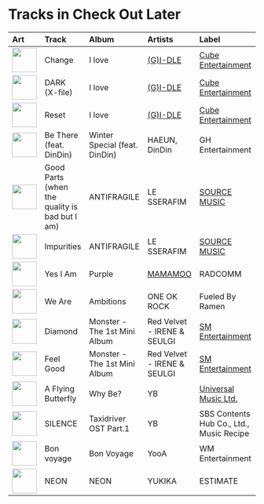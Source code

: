 # Tracks in Check Out Later

| Art                                                                                              | Track                                         | Album                         | Artists                            | Label                                                    | 💚   | 🔗                                                          |
|:-------------------------------------------------------------------------------------------------|:----------------------------------------------|:------------------------------|:-----------------------------------|:---------------------------------------------------------|:----|:-----------------------------------------------------------|
| <img src="https://i.scdn.co/image/ab67616d0000b273ac815bdd584468a7aa0216e1" alt="" width="50" /> | Change                                        | I love                        | [(G)I-DLE](../artists/_g_i_dle.md) | [Cube Entertainment](../labels/cube_entertainment.md)    |     | [🔗](https://open.spotify.com/track/6wXYyw7TBQlJ0qh3RNP8MD) |
| <img src="https://i.scdn.co/image/ab67616d0000b273ac815bdd584468a7aa0216e1" alt="" width="50" /> | DARK (X-file)                                 | I love                        | [(G)I-DLE](../artists/_g_i_dle.md) | [Cube Entertainment](../labels/cube_entertainment.md)    |     | [🔗](https://open.spotify.com/track/4xc3JpkI8kxLwk1SJafjzh) |
| <img src="https://i.scdn.co/image/ab67616d0000b273ac815bdd584468a7aa0216e1" alt="" width="50" /> | Reset                                         | I love                        | [(G)I-DLE](../artists/_g_i_dle.md) | [Cube Entertainment](../labels/cube_entertainment.md)    |     | [🔗](https://open.spotify.com/track/6b5UB8AvYPTYP5AC99BYjB) |
| <img src="https://i.scdn.co/image/ab67616d0000b27312626c137c7684fe1662a4f3" alt="" width="50" /> | Be There (feat. DinDin)                       | Winter Special (feat. DinDin) | HAEUN, DinDin                      | GH Entertainment                                         |     | [🔗](https://open.spotify.com/track/5zebZyouGa6M5lz7HQOUmx) |
| <img src="https://i.scdn.co/image/ab67616d0000b273a991995542d50a691b9ae5be" alt="" width="50" /> | Good Parts (when the quality is bad but I am) | ANTIFRAGILE                   | LE SSERAFIM                        | [SOURCE MUSIC](../labels/source_music.md)                |     | [🔗](https://open.spotify.com/track/1sZBzYhrQG40zcSuKkI93c) |
| <img src="https://i.scdn.co/image/ab67616d0000b273a991995542d50a691b9ae5be" alt="" width="50" /> | Impurities                                    | ANTIFRAGILE                   | LE SSERAFIM                        | [SOURCE MUSIC](../labels/source_music.md)                |     | [🔗](https://open.spotify.com/track/7F0MuIk5glqtowCUjbn9es) |
| <img src="https://i.scdn.co/image/ab67616d0000b2737709b0a8ba9059fc46fefcb2" alt="" width="50" /> | Yes I Am                                      | Purple                        | [MAMAMOO](../artists/mamamoo.md)   | RADCOMM                                                  |     | [🔗](https://open.spotify.com/track/3RqUX4U46H6TPdH30gPy4k) |
| <img src="https://i.scdn.co/image/ab67616d0000b2730f94f53a1c9c60d953ffd2f2" alt="" width="50" /> | We Are                                        | Ambitions                     | ONE OK ROCK                        | Fueled By Ramen                                          |     | [🔗](https://open.spotify.com/track/57sk9X1fPLXRfkw74XNrmK) |
| <img src="https://i.scdn.co/image/ab67616d0000b273f919108974e4213d86b83805" alt="" width="50" /> | Diamond                                       | Monster - The 1st Mini Album  | Red Velvet - IRENE & SEULGI        | [SM Entertainment](../labels/sm_entertainment.md)        |     | [🔗](https://open.spotify.com/track/41vPeGMYDN84rC9FSv4BTl) |
| <img src="https://i.scdn.co/image/ab67616d0000b273f919108974e4213d86b83805" alt="" width="50" /> | Feel Good                                     | Monster - The 1st Mini Album  | Red Velvet - IRENE & SEULGI        | [SM Entertainment](../labels/sm_entertainment.md)        |     | [🔗](https://open.spotify.com/track/59yaVNyPDsHYGnsDTJSH67) |
| <img src="https://i.scdn.co/image/ab67616d0000b273be123bb6b40736bf093870bd" alt="" width="50" /> | A Flying Butterfly                            | Why Be?                       | YB                                 | [Universal Music Ltd.](../labels/universal_music_llc.md) |     | [🔗](https://open.spotify.com/track/3I71PFicYG614VGl6hqcUK) |
| <img src="https://i.scdn.co/image/ab67616d0000b2732ced1760b648799e697e8e02" alt="" width="50" /> | SILENCE                                       | Taxidriver OST Part.1         | YB                                 | SBS Contents Hub Co., Ltd., Music Recipe                 |     | [🔗](https://open.spotify.com/track/2T9O6E83LKAWNAs4FD4TqD) |
| <img src="https://i.scdn.co/image/ab67616d0000b273849a155d7c0b67638c0a1a8a" alt="" width="50" /> | Bon voyage                                    | Bon Voyage                    | YooA                               | WM Entertainment                                         |     | [🔗](https://open.spotify.com/track/4X95Ecd1elHxTccGOko02c) |
| <img src="https://i.scdn.co/image/ab67616d0000b2734a90c2921f01f4b0b2e54b32" alt="" width="50" /> | NEON                                          | NEON                          | YUKIKA                             | ESTIMATE                                                 |     | [🔗](https://open.spotify.com/track/5dF22XUGeNAR3GBhMgshgp) |
